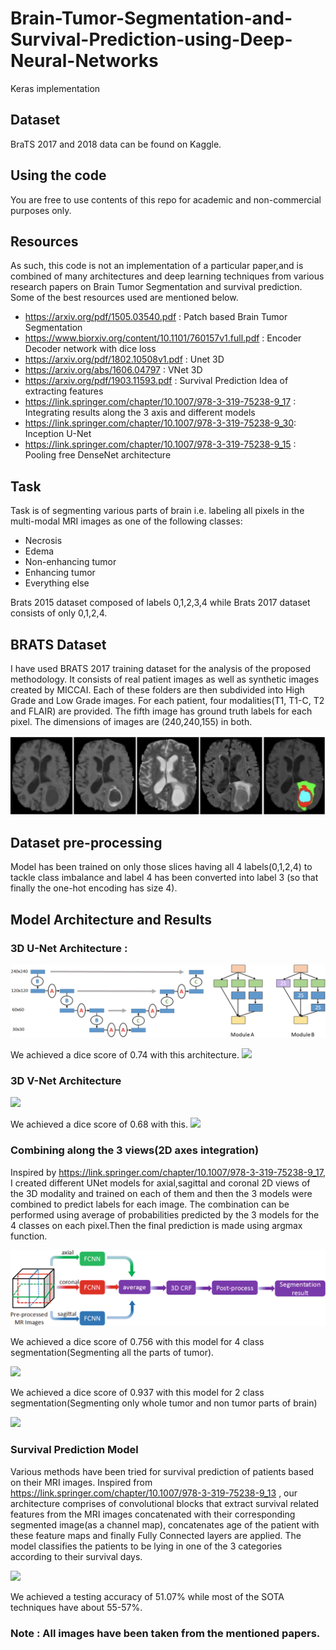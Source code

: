 # Brain-Tumor-Segmentation-and-Survival-Prediction-using-Deep-Neural-Networks

Keras implementation

## Dataset
BraTS 2017 and 2018 data can be found on Kaggle.

## Using the code
You are free to use contents of this repo for academic and non-commercial purposes only.

## Resources
As such, this code is not an implementation of a particular paper,and is combined of many architectures and deep learning techniques from various research papers on Brain Tumor Segmentation and survival prediction. Some of the best resources used are mentioned below.

- https://arxiv.org/pdf/1505.03540.pdf : Patch based Brain Tumor Segmentation
- https://www.biorxiv.org/content/10.1101/760157v1.full.pdf : Encoder Decoder network with dice loss
- https://arxiv.org/pdf/1802.10508v1.pdf : Unet 3D
- https://arxiv.org/abs/1606.04797 : VNet 3D
- https://arxiv.org/pdf/1903.11593.pdf : Survival Prediction Idea of extracting features
- https://link.springer.com/chapter/10.1007/978-3-319-75238-9_17 : Integrating results along the 3 axis and different models
- https://link.springer.com/chapter/10.1007/978-3-319-75238-9_30: Inception U-Net
- https://link.springer.com/chapter/10.1007/978-3-319-75238-9_15 : Pooling free DenseNet architecture



## Task
Task is of segmenting various parts of brain i.e. labeling all pixels in the multi-modal MRI images as one of the following classes:
- Necrosis
- Edema
- Non-enhancing tumor
- Enhancing tumor 
- Everything else

Brats 2015 dataset composed of labels 0,1,2,3,4 while Brats 2017 dataset consists of only 0,1,2,4.

## BRATS Dataset 
I have used BRATS 2017 training dataset for the analysis of the proposed methodology. It consists of real patient images as well as synthetic images created by MICCAI. Each of these folders are then subdivided into High Grade and Low Grade images. For each patient, four modalities(T1, T1-C, T2 and FLAIR) are provided. The fifth image has ground truth labels for each pixel. The dimensions of images are (240,240,155) in both.

![](Captures/Dataset.png)


## Dataset pre-processing 
Model has been trained on only those slices having all 4 labels(0,1,2,4) to tackle class imbalance and label 4 has been converted into label 3 (so that finally the one-hot encoding has size 4).

## Model Architecture and Results
### 3D U-Net Architecture :

![](Captures/Inception.png)

We achieved a dice score of 0.74 with this architecture.
![](Captures/UnetSegment.png)

### 3D V-Net Architecture
![](Captures/VNet.png)

We achieved a dice score of 0.68 with this.
![](Captures/VNetSegment.png)

### Combining along the 3 views(2D axes integration)
Inspired by https://link.springer.com/chapter/10.1007/978-3-319-75238-9_17, I created different UNet models for axial,sagittal and coronal 2D views of the 3D modality and trained on each of them and then the 3 models were combined to predict labels for each image. The combination can be performed using average of probabilities predicted by the 3 models for the 4 classes on each pixel.Then the final prediction is made using argmax function.

![](Captures/ensembling.png)

We achieved a dice score of 0.756 with this model for 4 class segmentation(Segmenting all the parts of tumor).

![](Captures/4class.png)

We achieved a dice score of 0.937 with this model for 2 class segmentation(Segmenting only whole tumor and non tumor parts of brain)

![](Captures/2class.png)



### Survival Prediction Model
Various methods have been tried for survival prediction of patients based on their MRI images.
Inspired from https://link.springer.com/chapter/10.1007/978-3-319-75238-9_13 , our architecture comprises of convolutional blocks that extract survival related features from the MRI images concatenated with their corresponding segmented image(as a channel map), concatenates age of the patient with these feature maps and finally Fully Connected layers are applied. The model classifies the patients to be lying in one of the 3 categories according to their survival days.

![](Captures/SurvPred.png)

We achieved a testing accuracy of 51.07% while most of the SOTA techniques have about 55-57%. 

### Note : All images have been taken from the mentioned papers.


